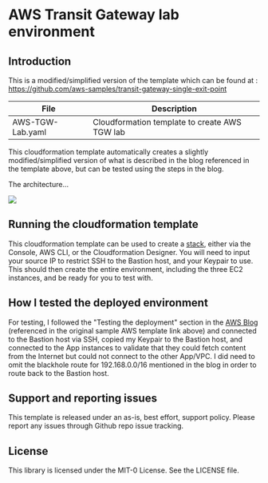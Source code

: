# AWS Transit Gateway lab environment

## Introduction

This is a modified/simplified version of the template which can be found at : https://github.com/aws-samples/transit-gateway-single-exit-point

File | Description
------------ | -------------
AWS-TGW-Lab.yaml | Cloudformation template to create AWS TGW lab

This cloudformation template automatically creates a slightly modified/simplified version of what is described in the blog referenced in the template above, but can be tested using the steps in the blog.

The architecture...

<img src="https://github.com/zscaler-bd-sa/AWS/blob/main/Zscaler/AWS-TGW-Lab/images/AWS-TGW-Lab-Diagram.png">

## Running the cloudformation template

This cloudformation template can be used to create a [stack](https://docs.aws.amazon.com/AWSCloudFormation/latest/UserGuide/stacks.html), either via the Console, AWS CLI, or the Cloudformation Designer. You will need to input your source IP to restrict SSH to the Bastion host, and your Keypair to use. This should then create the entire environment, including the three EC2 instances, and be ready for you to test with.

## How I tested the deployed environment

For testing, I followed the "Testing the deployment" section in the [AWS Blog](https://aws.amazon.com/blogs/networking-and-content-delivery/creating-a-single-internet-exit-point-from-multiple-vpcs-using-aws-transit-gateway/) (referenced in the original sample AWS template link above) and connected to the Bastion host via SSH, copied my Keypair to the Bastion host, and connected to the App instances to validate that they could fetch content from the Internet but could not connect to the other App/VPC. I did need to omit the blackhole route for 192.168.0.0/16 mentioned in the blog in order to route back to the Bastion host.

## Support and reporting issues

This template is released under an as-is, best effort, support policy. Please report any issues through Github repo issue tracking.

## License

This library is licensed under the MIT-0 License. See the LICENSE file.
